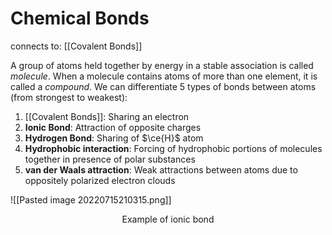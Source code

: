 # Chemical Bonds
connects to: [[Covalent Bonds]]

A group of atoms held together by energy in a stable association is called *molecule*. When a molecule contains atoms of more than one element, it is called a *compound*. We can differentiate 5 types of bonds between atoms (from strongest to weakest):

1.  [[Covalent Bonds]]: Sharing an electron
2. **Ionic Bond**: Attraction of opposite charges
3. **Hydrogen Bond**: Sharing of $\ce{H}$ atom
4. **Hydrophobic interaction**: Forcing of hydrophobic portions of molecules together in presence of polar substances 
5. **van der Waals attraction**: Weak attractions between atoms due to oppositely polarized electron clouds

![[Pasted image 20220715210315.png]]

<p style="text-align:center;">Example of ionic bond</p>

